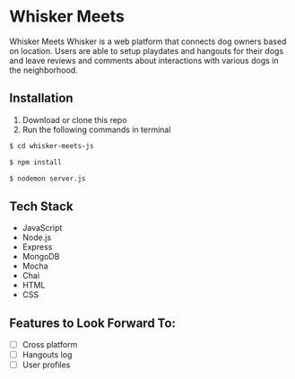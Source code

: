 # Whisker Meets

Whisker Meets Whisker is a web platform that connects dog owners based on location. Users are able to setup playdates and hangouts for their dogs and leave reviews and comments about interactions with various dogs in the neighborhood.

## Installation

1. Download or clone this repo 
2. Run the following commands in terminal

```bash
$ cd whisker-meets-js

$ npm install 

$ nodemon server.js
```

## Tech Stack 
- JavaScript
- Node.js
- Express
- MongoDB
- Mocha
- Chai
- HTML 
- CSS

## Features to Look Forward To: 
- [ ] Cross platform
- [ ] Hangouts log 
- [ ] User profiles 
